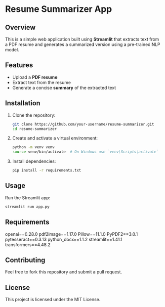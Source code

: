 # Resume Summarizer App

## Overview
This is a simple web application built using **Streamlit** that extracts text from a PDF resume and generates a summarized version using a pre-trained NLP model.

## Features
- Upload a **PDF resume**
- Extract text from the resume
- Generate a concise **summary** of the extracted text

## Installation
1. Clone the repository:
   ```bash
   git clone https://github.com/your-username/resume-summarizer.git
   cd resume-summarizer
   ```
2. Create and activate a virtual environment:
   ```bash
   python -m venv venv
   source venv/bin/activate  # On Windows use `venv\Scripts\activate`
   ```
3. Install dependencies:
   ```bash
   pip install -r requirements.txt
   ```

## Usage
Run the Streamlit app:
```bash
streamlit run app.py
```

## Requirements
openai==0.28.0
pdf2image==1.17.0
Pillow==11.1.0
PyPDF2==3.0.1
pytesseract==0.3.13
python_docx==1.1.2
streamlit==1.41.1
transformers==4.48.2


## Contributing
Feel free to fork this repository and submit a pull request.

## License
This project is licensed under the MIT License.
